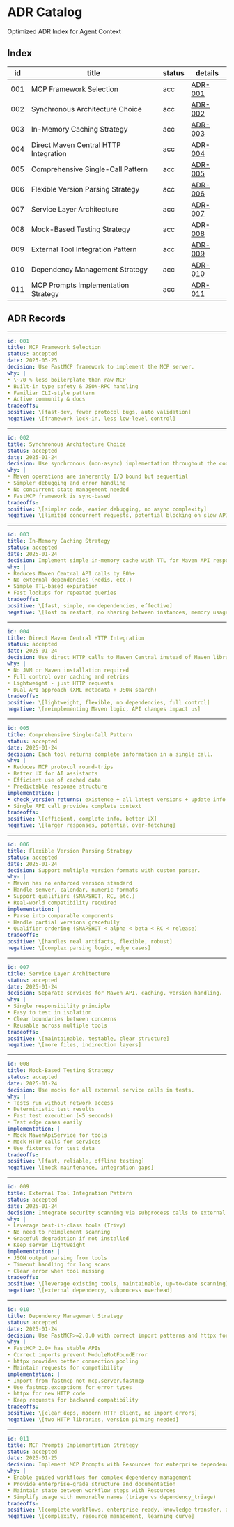 # ADR Catalog 

Optimized ADR Index for Agent Context

## Index

| id  | title                               | status | details |
| --- | ----------------------------------- | ------ | ------- |
| 001 | MCP Framework Selection             | acc    | [ADR-001](001-mcp-framework-selection.md) |
| 002 | Synchronous Architecture Choice     | acc    | [ADR-002](002-synchronous-architecture-choice.md) |
| 003 | In-Memory Caching Strategy          | acc    | [ADR-003](003-in-memory-caching-strategy.md) |
| 004 | Direct Maven Central HTTP Integration | acc    | [ADR-004](004-direct-maven-central-integration.md) |
| 005 | Comprehensive Single-Call Pattern   | acc    | [ADR-005](005-comprehensive-single-call-pattern.md) |
| 006 | Flexible Version Parsing Strategy   | acc    | [ADR-006](006-flexible-version-parsing-strategy.md) |
| 007 | Service Layer Architecture          | acc    | [ADR-007](007-service-layer-architecture.md) |
| 008 | Mock-Based Testing Strategy         | acc    | [ADR-008](008-mock-based-testing-strategy.md) |
| 009 | External Tool Integration Pattern   | acc    | [ADR-009](009-external-tool-integration-pattern.md) |
| 010 | Dependency Management Strategy      | acc    | [ADR-010](010-dependency-management-strategy.md) |
| 011 | MCP Prompts Implementation Strategy | acc    | [ADR-011](011-mcp-prompts-implementation.md) |

## ADR Records

--------------------------------------------
```yaml
id: 001
title: MCP Framework Selection
status: accepted
date: 2025-05-25
decision: Use FastMCP framework to implement the MCP server.
why: |
• \~70 % less boilerplate than raw MCP
• Built‑in type safety & JSON‑RPC handling
• Familiar CLI‑style pattern
• Active community & docs
tradeoffs:
positive: \[fast-dev, fewer protocol bugs, auto validation]
negative: \[framework lock‑in, less low‑level control]
```

--------------------------------------------
```yaml
id: 002
title: Synchronous Architecture Choice
status: accepted
date: 2025-01-24
decision: Use synchronous (non-async) implementation throughout the codebase.
why: |
• Maven operations are inherently I/O bound but sequential
• Simpler debugging and error handling
• No concurrent state management needed
• FastMCP framework is sync-based
tradeoffs:
positive: \[simpler code, easier debugging, no async complexity]
negative: \[limited concurrent requests, potential blocking on slow APIs]
```

--------------------------------------------
```yaml
id: 003
title: In-Memory Caching Strategy
status: accepted
date: 2025-01-24
decision: Implement simple in-memory cache with TTL for Maven API responses.
why: |
• Reduces Maven Central API calls by 80%+
• No external dependencies (Redis, etc.)
• Simple TTL-based expiration
• Fast lookups for repeated queries
tradeoffs:
positive: \[fast, simple, no dependencies, effective]
negative: \[lost on restart, no sharing between instances, memory usage]
```

--------------------------------------------
```yaml
id: 004
title: Direct Maven Central HTTP Integration
status: accepted
date: 2025-01-24
decision: Use direct HTTP calls to Maven Central instead of Maven libraries.
why: |
• No JVM or Maven installation required
• Full control over caching and retries
• Lightweight - just HTTP requests
• Dual API approach (XML metadata + JSON search)
tradeoffs:
positive: \[lightweight, flexible, no dependencies, full control]
negative: \[reimplementing Maven logic, API changes impact us]
```

--------------------------------------------
```yaml
id: 005
title: Comprehensive Single-Call Pattern
status: accepted
date: 2025-01-24
decision: Each tool returns complete information in a single call.
why: |
• Reduces MCP protocol round-trips
• Better UX for AI assistants
• Efficient use of cached data
• Predictable response structure
implementation: |
• check_version returns: existence + all latest versions + update info
• Single API call provides complete context
tradeoffs:
positive: \[efficient, complete info, better UX]
negative: \[larger responses, potential over-fetching]
```

--------------------------------------------
```yaml
id: 006
title: Flexible Version Parsing Strategy
status: accepted
date: 2025-01-24
decision: Support multiple version formats with custom parser.
why: |
• Maven has no enforced version standard
• Handle semver, calendar, numeric formats
• Support qualifiers (SNAPSHOT, RC, etc.)
• Real-world compatibility required
implementation: |
• Parse into comparable components
• Handle partial versions gracefully
• Qualifier ordering (SNAPSHOT < alpha < beta < RC < release)
tradeoffs:
positive: \[handles real artifacts, flexible, robust]
negative: \[complex parsing logic, edge cases]
```

--------------------------------------------
```yaml
id: 007
title: Service Layer Architecture
status: accepted
date: 2025-01-24
decision: Separate services for Maven API, caching, version handling.
why: |
• Single responsibility principle
• Easy to test in isolation
• Clear boundaries between concerns
• Reusable across multiple tools
tradeoffs:
positive: \[maintainable, testable, clear structure]
negative: \[more files, indirection layers]
```

--------------------------------------------
```yaml
id: 008
title: Mock-Based Testing Strategy
status: accepted
date: 2025-01-24
decision: Use mocks for all external service calls in tests.
why: |
• Tests run without network access
• Deterministic test results
• Fast test execution (<5 seconds)
• Test edge cases easily
implementation: |
• Mock MavenApiService for tools
• Mock HTTP calls for services
• Use fixtures for test data
tradeoffs:
positive: \[fast, reliable, offline testing]
negative: \[mock maintenance, integration gaps]
```

--------------------------------------------
```yaml
id: 009
title: External Tool Integration Pattern
status: accepted
date: 2025-01-24
decision: Integrate security scanning via subprocess calls to external tools.
why: |
• Leverage best-in-class tools (Trivy)
• No need to reimplement scanning
• Graceful degradation if not installed
• Keep server lightweight
implementation: |
• JSON output parsing from tools
• Timeout handling for long scans
• Clear error when tool missing
tradeoffs:
positive: \[leverage existing tools, maintainable, up-to-date scanning]
negative: \[external dependency, subprocess overhead]
```

--------------------------------------------
```yaml
id: 010
title: Dependency Management Strategy
status: accepted
date: 2025-01-24
decision: Use FastMCP>=2.0.0 with correct import patterns and httpx for HTTP.
why: |
• FastMCP 2.0+ has stable APIs
• Correct imports prevent ModuleNotFoundError
• httpx provides better connection pooling
• Maintain requests for compatibility
implementation: |
• Import from fastmcp not mcp.server.fastmcp
• Use fastmcp.exceptions for error types
• httpx for new HTTP code
• Keep requests for backward compatibility
tradeoffs:
positive: \[clear deps, modern HTTP client, no import errors]
negative: \[two HTTP libraries, version pinning needed]
```

--------------------------------------------
```yaml
id: 011
title: MCP Prompts Implementation Strategy
status: accepted
date: 2025-01-25
decision: Implement MCP Prompts with Resources for enterprise dependency management workflows using simplified, memorable prompt names.
why: |
• Enable guided workflows for complex dependency management
• Provide enterprise-grade structure and documentation
• Maintain state between workflow steps with Resources
• Simplify usage with memorable names (triage vs dependency_triage)
tradeoffs:
positive: \[complete workflows, enterprise ready, knowledge transfer, audit compliance, simple usage]
negative: \[complexity, resource management, learning curve]
```
